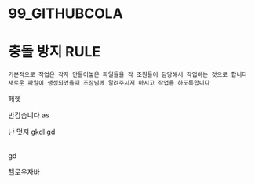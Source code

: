 # 99_GITHUBCOLA

# 충돌 방지 RULE
```
기본적으로 작업은 각자 만들어놓은 파일들을 각 조원들이 담당해서 작업하는 것으로 합니다
새로운 파일이 생성되었을때 조장님께 알려주시지 마시고 작업을 하도록합니다
```

헤헷

반갑습니다
as


난 멋져
gkdl
gd

<br>gd

헬로우자바

